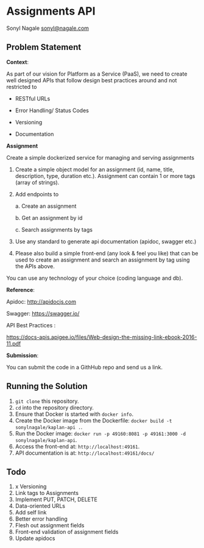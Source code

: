 # Assignments API

Sonyl Nagale <sonyl@nagale.com>

## Problem Statement

**Context**:

As part of our vision for Platform as a Service (PaaS),  we need to create well designed APIs that follow design best practices around and not restricted to

- RESTful URLs

- Error Handling/ Status Codes

- Versioning

- Documentation


**Assignment**

Create a simple dockerized service for managing and serving assignments

1. Create a simple object model for an assignment (id, name, title, description, type, duration etc.). Assignment can contain 1 or more tags (array of strings).

2. Add endpoints to

   a. Create an assignment

   b. Get an assignment by id

   c. Search assignments by tags

3. Use any standard to generate api documentation (apidoc, swagger etc.)



4. Please also build a simple front-end (any look & feel you like) that can be used to create an assignment and search an assignment by tag using the APIs above.



You can use any technology of your choice (coding language and db).  


**Reference**:


Apidoc: http://apidocjs.com

Swagger: https://swagger.io/

API Best Practices :

https://docs-apis.apigee.io/files/Web-design-the-missing-link-ebook-2016-11.pdf


**Submission**:

You can submit the code in a GithHub repo and send us a link.


## Running the Solution

1. `git clone` this repository.
1. `cd` into the repository directory.
1. Ensure that Docker is started with `docker info`.
1. Create the Docker image from the Dockerfile:  `docker build -t sonylnagale/kaplan-api .`.
1. Run the Docker image: `docker run -p 49160:8081 -p 49161:3000 -d sonylnagale/kaplan-api`.
1. Access the front-end at: `http://localhost:49161`.
1. API documentation is at: `http://localhost:49161/docs/`


## Todo

1. x Versioning
1. Link tags to Assignments
1. Implement PUT, PATCH, DELETE
1. Data-oriented URLs
1. Add self link
1. Better error handling
1. Flesh out assignment fields
1. Front-end validation of assignment fields
1. Update apidocs
